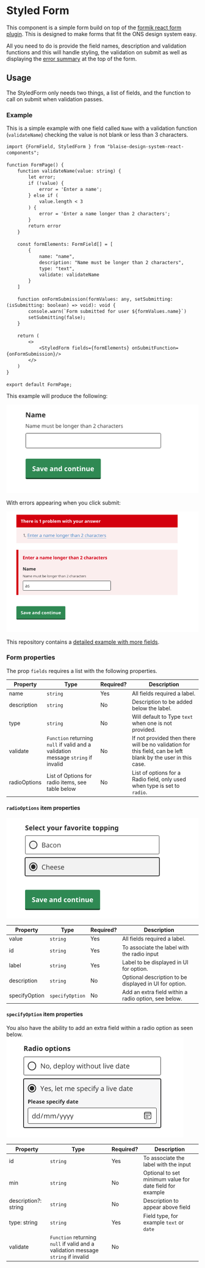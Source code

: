 # Styled Form

This component is a simple form build on top of the [formik react form plugin](https://formik.org/). This is designed to
make forms that fit the ONS design system easy.

All you need to do is provide the field names, description and validation functions and this will handle styling, the
validation on submit as well as displaying
the [error summary](https://ons-design-system.netlify.app/patterns/error-validation/#error-summary) at the top of the
form.

## Usage

The StyledForm only needs two things, a list of fields, and the function to call on submit when validation passes.

### Example

This is a simple example with one field called `Name` with a validation function (`validateName`) checking the value is
not blank or less than 3 characters.

```.tsx
import {FormField, StyledForm } from "blaise-design-system-react-components";

function FormPage() {
    function validateName(value: string) {
        let error;
        if (!value) {
            error = 'Enter a name';
        } else if (
            value.length < 3
        ) {
            error = 'Enter a name longer than 2 characters';
        }
        return error
    }

    const formElements: FormField[] = [
        {
            name: "name",
            description: "Name must be longer than 2 characters",
            type: "text",
            validate: validateName
        }
    ]

    function onFormSubmission(formValues: any, setSubmitting: (isSubmitting: boolean) => void): void {
        console.warn(`Form submitted for user ${formValues.name}`)
        setSubmitting(false);
    }

    return (
        <>
            <StyledForm fields={formElements} onSubmitFunction={onFormSubmission}/>
        </>
    )
}

export default FormPage;
```

This example will produce the following:

![Simple form example](simple_form.png)

With errors appearing when you click submit:

![Simple form example showing error](simple_form_error.png)

This repository contains a [detailed example with more fields](../src/components/forms/ExampleForm/ExampleForm.tsx).

### Form properties

The prop `fields` requires a list with the following properties.

| Property    | Type | Required? | Description                                                              |
|-------------|-----------|-----------|--------------------------------------------------------------------------|
| name        | `string`  | Yes       | All fields required a label.                                             |
| description | `string`  | No        | Description to be added below the label.                                 |
| type        | `string`  | No        | Will default to Type `text` when one is not provided.                    |
| validate    | `Function` returning `null` if valid and a validation message `string` if invalid   | No        | If not provided then there will be no validation for this field, can be left blank by the user in this case. |
| radioOptions | List of Options for radio items, see table below  | No        | List of options for a Radio field, only used when type is set to `radio`. |

#### `radioOptions` item properties

![Radio option](radio_option.png)

| Property       | Type      | Required? | Description                                                |
|--------------- |-----------|-----------|------------------------------------------------------------|
| value          | `string`  | Yes       | All fields required a label.                               |
| id             | `string`  | Yes       | To associate the label with the radio input                |
| label          | `string`  | Yes       | Label to be displayed in UI for option.                    |
| description    | `string`  | No        | Optional description to be displayed in UI for option.                    |
| specifyOption  | `specifyOption`  | No       | Add an extra field within a radio option, see below.                    |

#### `specifyOption` item properties

You also have the ability to add an extra field within a radio option as seen below.
![Radio option wth second field](radio_option_wth_second_field.png)

| Property             |  Type     | Required? | Description                                               |
| -------------------- | --------- | --------- | --------------------------------------------------------- |
| id                   | `string`  | Yes       | To associate the label with the input                     |
| min                  | `string`  | No        | Optional to set minimum value for date field for example  |
| description?: string | `string`  | No        | Description to appear above field                         |
| type: string         | `string`  | Yes       | Field type, for example `text` or `date`                  |
| validate             | `Function` returning `null` if valid and a validation message `string` if invalid | No   |  |

